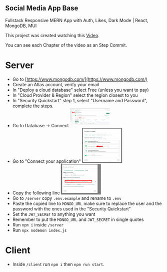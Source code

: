 ## Social Media App Base

Fullstack Responsive MERN App with Auth, Likes, Dark Mode | React, MongoDB, MUI

This project was created watching this [Video](https://www.youtube.com/watch?v=K8YELRmUb5o).

You can see each Chapter of the video as an Step Commit.

# Server

- Go to [https://www.mongodb.com/](https://www.mongodb.com/)
- Create an Atlas account, verify your email
- In "Deploy a cloud database" select Free (unless you want to pay)
- In "Cloud Provider & Region" select the region closest to you
- In "Security Quickstart" step 1, select "Username and Password", complete the steps.
- Go to Database -> Connect
  <img src="mongo1.JPG" width="128"/>
- Go to "Connect your application"
  <img src="mongo2.JPG" width="128"/>
- Copy the following line
  <img src="mongo3.JPG" width="128"/>
- Go to `/server` copy `.env.example` and rename to `.env`
- Paste the copied line to `MONGO_URL` make sure to replace the user and the password with the ones used in the "Security Quickstart"
- Set the `JWT_SECRET` to anything you want
- Remember to put the `MONGO_URL` and `JWT_SECRET` in single quotes
- Run `npm i` inside `/server`
- Run `npx nodemon index.js`

# Client

- Inside `/client` run `npm i` then `npm run start`.
